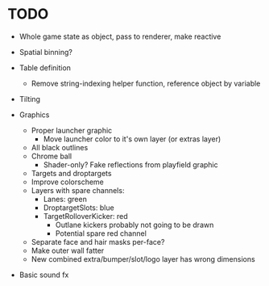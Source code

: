 
# TODO

- Whole game state as object, pass to renderer, make reactive
- Spatial binning?
- Table definition
  - Remove string-indexing helper function, reference object by variable
- Tilting
- Graphics
  - Proper launcher graphic
    - Move launcher color to it's own layer (or extras layer)
  - All black outlines
  - Chrome ball
    - Shader-only? Fake reflections from playfield graphic
  - Targets and droptargets
  - Improve colorscheme
  - Layers with spare channels:
      - Lanes: green
      - DroptargetSlots: blue
      - TargetRolloverKicker: red
        - Outlane kickers probably not going to be drawn
        - Potential spare red channel
  - Separate face and hair masks per-face?
  - Make outer wall fatter
  - New combined extra/bumper/slot/logo layer has wrong dimensions

- Basic sound fx

